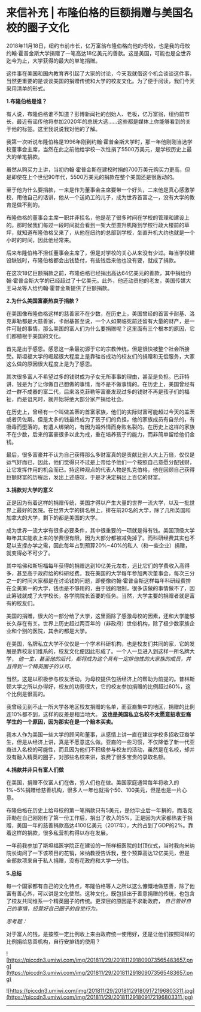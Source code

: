 # 来信补充 | 布隆伯格的巨额捐赠与美国名校的圈子文化

2018年11月18日，纽约市前市长，亿万富翁布隆伯格向他的母校，也是我的母校约翰·霍普金斯大学捐赠了一笔高达18亿美元的善款。这是美国，可能也是全世界迄今为止，大学获得的最大的单笔捐赠。

这件事在美国和国内教育界引起了大家的讨论，今天我就借这个机会谈谈这件事，当然更重要的是谈谈美国的捐赠传统和大学的校友文化。为了便于阅读，我们今天采用清单的形式。

 **1.布隆伯格是谁？**

有人说，布隆伯格谁不知道？彭博新闻社的创始人、老板，亿万富翁，纽约前市长，最近有谣传他将参加2020年的总统大选……这些都是媒体上你能够看到的关于他的标签。这里我说说我对他的了解。

我第一次听说布隆伯格是1996年刚到约翰·霍普金斯大学时，那一年他刚刚当选学校董事会主席，当然在此之前他给学校一次性捐了5500万美元，是学校历史上最大的单笔捐款。

虽然从购买力上讲，当初约翰·霍普金斯在建校时捐的700万美元购买力更高，但是即使在上个世纪90年代，5500万美元的捐款在整个美国还是很轰动的。

至于他为什么要捐款，一来是作为董事会主席要带一个好头，二来他是真心感激学校，用他自己的话讲，他从一个送奶工的儿子，成为世界首富之一，没有大学的教育是做不到的。

布隆伯格的董事会主席一职并非挂名，他是花了很多时间在学校的管理和建设上的。那时候我们每过一段时间就会看到一架大型直升机降到学校行政大楼前的草坪，就知道布隆伯格又来了，从他在纽约的总部到学校，坐直升机大约也就是一个小时的时间，因此他经常来。

后来布隆伯格不担任董事会主席了，但是对学校的关心从来没有少过。每当学校建设缺钱时，布隆伯格都会出钱垫付，有些钱后来他也没有要，就成了捐款。

在这次18亿巨额捐款之前，布隆伯格已经捐出高达64亿美元的善款，其中捐给约翰·霍普金斯大学的已经超过了十亿美元。此外，他还动员他的老友，美国传媒大王马龙等人给约翰·霍普金斯提供了巨额捐款。

 **2.为什么美国富豪热衷于捐款？**

在美国像布隆伯格这样的慈善家不在少数，在历史上，美国曾经的首富卡耐基、洛克菲勒都是大慈善家，卡耐基甚至说，一个人如果临死前还留有大量的财产，是一件可耻的事情。那么美国的富人们为什么要捐赠呢？这里面有三个根本的原因，它们都植根于美国的文化。

首先是出于感恩。感恩这一条最初源于它的宗教传统，但是很快被整个社会所接受。斯坦福大学的崛起很大程度上是靠硅谷成功的校友们的捐赠和无偿服务，大家这么做的原因很大程度上是为了感恩。

其次很多富人不希望过多的钱财成为子女无所事事的理由，甚至是负担。巴菲特讲，钱是为了让你做自己想做的事情，而不是不做事情的。在历史上，美国曾经有过一群不成器的富二代，后来洛克菲勒等富豪发现过多的钱财不再是孩子们的福祉，而是诅咒时，就开始将绝大部分家产捐给社会。

在历史上，曾经有一个叫做盖蒂的首富家族，他们的实际财富可能超过今天的盖茨或者贝佐斯。但是太多的钱最终成为了孩子们的负担，他的家族成员有自杀的，有吸毒而堕落的，有遭人绑架的，有因为婚外情而身败名裂的。在历史上这样的家族不在少数，后来的富豪很多以此为戒，重在培养孩子的能力，而非简单留给他们金钱。

最后，很多富豪并不认为自己获得那么多财富真的是贡献比别人大上万倍，仅仅是运气好而已，因此，他们觉得只不过是上帝给予他们一个按照自己意愿分配钱财，让它发挥作用的机会而已。持这种观点的代表人物是扎克伯格，他在回顾自己获得巨额财富的历程后，发出上述感叹，于是才决定捐出上百亿的财富。

 **3.捐款对大学的意义**

正是因为有着这样的捐赠传统，美国才得以产生大量的世界一流大学，以及一批世界上最好的医院。在世界大学的排名榜上，排在前20名的大学，除了几所英国和加拿大的大学，剩下的都是美国的大学。

成为世界一流大学有很多必要条件，其中很重要的一项就是得有钱。美国顶级大学每年其实能收上来的学费很有限，因为大部分都被减免掉了。而科研经费其实也不足以支撑办学之需，因此每年占到预算20%~40%的私人（和一些企业）捐赠，就变得必不可少了。

其中哈佛和斯坦福每年获得的捐赠达到10亿美元左右，远比它们的学费收入高得多，甚至高于政府给的科研经费。我在美国的大学每年参加两次董事会，每次三分之一的时间大家都是在讨论钱的问题，即便像约翰·霍普金斯这样每年科研经费排在全美第一的大学，钱也是不够用的，由于钱的限制，很多该做的事情做不了，因此筹钱就成了大学校长，各学院院长首要的任务。当然，大学主要的捐赠者就是富有的校友们。

美国的捐赠，很大的一部分给了大学，这里面除了感激母校的因素，还和大学能够长久存在有关。世界上历史超过两百年的（非政府）世俗机构，除了极少数家族企业和个别的医院，其余的都是大学。

在美国，名牌私立大学不仅仅是一个学术科研机构，也是校友们共同的家，它的发展是靠校友们维系的，校友文化便因此形成了。一个人一旦进入到这样一所名牌大学， *他一生，甚至他的后代，都将成为这个具有一定排他性的大家族的成员，并且得到一个精英圈子的认可。*

当然，这是以积极参与校友活动，为母校提供包括经济上的帮助为前提的。普林斯顿大学之所以办得好，校友的功劳很大，它的校友参加捐赠的比例超过60%，这个比例是很高的。

我曾经见到不止一所大学各地区校友捐赠的名单，而亚裔集中的地区，捐赠的比例连10%都不到，这样的反差是相当地大。 **这也是美国私立名校不太愿意招收亚裔学生的一个原因，因为那实在是一个赔本买卖。**

我本人作为美国一些大学的顾问和董事，从感情上讲一直在建议学校多招收亚裔学生，但是从经济上讲，真是不愿意这么做。亚裔的一些习惯，不仅降低了新一代亚裔进入名校的可能性，而且因为他们不积极参与校友的活动，虽然是在名校，却并没有融入精英的圈子，对那些名校来讲，浪费了很多宝贵的录取名额。

 **4.捐款并非只有富人们做**

在美国，捐赠不仅富人们在做，穷人们也在做。美国家庭通常每年将收入的1%~5%捐赠给慈善机构，很多人一年也就捐个50、100美元，但是也是一片心意。

布隆伯格在历史上给母校的第一笔捐款只有5美元，是他毕业后一年捐的，而洛克菲勒在自己刚刚有了第一份工作后，捐出了收入的5%。正是因为大家都热衷于捐赠，美国一年的慈善捐款高达4100亿美元（2017年），大约占到了GDP的2%。靠着这样的捐款，很多私营机构得以存在发展。

一年前我参加了斯坦福医学院正在建设的一所样板医院的封顶仪式，当时我向米纳院长询问了一下该项目的花销，米纳教授告诉我，整个预算高达12亿美元，但是全部款项来自于私人捐赠，没有花政府和大学一分钱。

 **5.总结**

每一个国家都有自己的文化特点，布隆伯格等人之所以这么慷慨地做慈善，除了他富有善心外，可以讲是文化使然。这种文化，既包括出于善意捐赠的传统，也包含了校友共同维系一个精英圈子的传统。更深层的原因是不求助政府， *自己管好自己的事情，经营好自己圈子的自觉行为。*

 *思考题：*

对于富人的钱，是按照一定比例收上来由政府统一使用好，还是让他们按照同样的比例捐给慈善机构，自行安排钱的使用？

![https://piccdn3.umiwi.com/img/201811/29/201811291809073565483657.png](https://piccdn3.umiwi.com/img/201811/29/201811291809073565483657.png)

![https://piccdn3.umiwi.com/img/201811/29/201811291809172196803311.jpg](https://piccdn3.umiwi.com/img/201811/29/201811291809172196803311.jpg)

---
